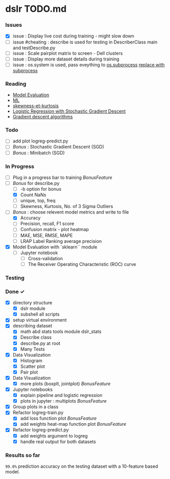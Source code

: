 # dslr TODO.md

### Issues

- [x] issue : Display live cost during training - might slow down
- [ ] issue #cheating : describe is used for testing in DescriberClass main and testDescribe.py
- [ ] issue : Scale pairplot matrix to screen - Dell clusters
- [ ] issue : Display more dataset details during training
- [ ] issue : os.system is used, pass eveything to [os.subprocess](https://docs.python.org/fr/3/library/subprocess.html#module-subprocess) [replace with subprocess](https://docs.python.org/fr/3/library/subprocess.html#subprocess-replacements)

### Reading

- [Model Evaluation](https://www.geeksforgeeks.org/machine-learning-model-evaluation/?ref=ml_lbp)
- [ML](https://www.geeksforgeeks.org/multilabel-ranking-metrics-label-ranking-average-precision-ml/)
- [skewness-et-kurtosis](https://inside-machinelearning.com/skewness-et-kurtosis/)
- [Logistic Regression with Stochastic Gradient Descent](https://www.kaggle.com/code/marissafernandes/logistic-regression-sgd-in-python-from-scratch)
- [Gradient descent algorithms](https://realpython.com/gradient-descent-algorithm-python/)

### Todo
- [ ] add plot logreg-predict.py
- [ ] *Bonus* : Stochastic Gradient Descent (SGD)
- [ ] *Bonus* : Minibatch (SGD)

### In Progress
- [ ] Plug in a progress bar to training           *BonusFeature*
- [ ] *Bonus* for describe.py
  - [ ] -b option for bonus
  - [X] Count NaNs
  - [ ] unique, top, freq
  - [ ]  Skewness, Kurtosis, No. of 3 Sigma Outliers 
- [ ] *Bonus* : choose relevent model metrics and write to file 
  - [X] Accuracy
  - [ ] Precision, recall, F1 score
  - [ ] Confusion matrix - plot heatmap
  - [ ] MAE, MSE, RMSE, MAPE
  - [ ] LRAP Label Ranking average precision
- [x] Model Evaluation with `sklearn`` module
  - [ ] Jupyter notebook
    - [ ] Cross-validation
    - [ ] The Receiver Operating Characteristic (ROC) curve

### Testing


### Done ✓

- [x] directory structure
  - [x] dslr module
  - [x] subshell all scripts
- [x] setup virtual environment
- [x] describing dataset
  - [x] math abd stats tools module dslr_stats
  - [x] Describe class
  - [x] describe.py at root
  - [x] Many Tests
- [x] Data Visualization
  - [x] Histogram
  - [x] Scatter plot
  - [x] Pair plot
- [x] Data Visualization
  - [x] more plots (boxplt, jointplot)             *BonusFeature*
- [x] Jupyter notebooks
  - [x] explain pipeline and logistic regression
  - [x] plots in jupyter : multiplots              *BonusFeature*
- [x] Group plots in a class
- [x] Refactor logreg-train.py
  - [x] add loss function plot                     *BonusFeature*
   - [x] add weights heat-map function plot        *BonusFeature*
- [x] Refactor logreg-predict.py
  - [x] add weights argument to logreg
  - [x] handle real output for both datasets

### Results so far

`99.0%` prediction accuracy on the testing dataset with a 10-feature based model.
